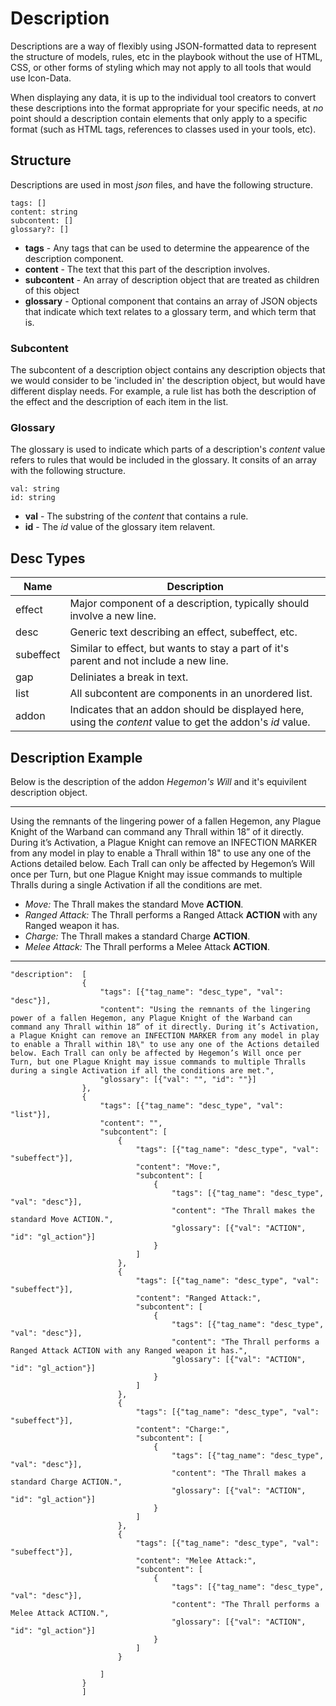 # Description

Descriptions are a way of flexibly using JSON-formatted data to represent the structure of models, rules, etc in the playbook without the use of HTML, CSS, or other forms of styling which may not apply to all tools that would use Icon-Data.

When displaying any data, it is up to the individual tool creators to convert these descriptions into the format appropriate for your specific needs, at *no* point should a description contain elements that only apply to a specific format (such as HTML tags, references to classes used in your tools, etc).

## Structure

Descriptions are used in most *json* files, and have the following structure.

```
tags: []
content: string
subcontent: []
glossary?: []
```

- **tags** - Any tags that can be used to determine the appearence of the description component.
- **content** - The text that this part of the description involves.
- **subcontent** - An array of description object that are treated as children of this object
- **glossary** - Optional component that contains an array of JSON objects that indicate which text relates to a glossary term, and which term that is.

### Subcontent

The subcontent of a description object contains any description objects that we would consider to be 'included in' the description object, but would have different display needs. For example, a rule list has both the description of the effect and the description of each item in the list.

### Glossary

The glossary is used to indicate which parts of a description's *content* value refers to rules that would be included in the glossary. It consits of an array with the following structure.

```
val: string
id: string
```
- **val** - The substring of the *content* that contains a rule.
- **id** - The *id* value of the glossary item relavent.

## Desc Types

| Name      | Description   |
| --------- | ----------------- |
| effect    | Major component of a description, typically should involve a new line. |
| desc      | Generic text describing an effect, subeffect, etc. |
| subeffect | Similar to effect, but wants to stay a part of it's parent and not include a new line. |
| gap       | Deliniates a break in text. |
| list      | All subcontent are components in an unordered list. |
| addon     | Indicates that an addon should be displayed here, using the *content* value to get the addon's *id* value. |

## Description Example

Below is the description of the addon *Hegemon's Will* and it's equivilent description object.

___

Using the remnants of the lingering power of a fallen Hegemon, any Plague Knight of the Warband can command any Thrall within 18” of it directly. During it’s Activation, a Plague Knight can remove an INFECTION MARKER from any model in play to enable a Thrall within 18" to use any one of the Actions detailed below. Each Trall can only be affected by Hegemon’s Will once per Turn, but one Plague Knight may issue commands to multiple Thralls during a single Activation if all the conditions are met.
<ul>
<li> <i>Move:</i> The Thrall makes the standard Move <b>ACTION</b>.</li>
<li> <i>Ranged Attack:</i> The Thrall performs a Ranged Attack <b>ACTION</b> with any Ranged weapon it has.</li>
<li> <i>Charge:</i> The Thrall makes a standard Charge <b>ACTION</b>.</li>
<li> <i>Melee Attack:</i> The Thrall performs a Melee Attack <b>ACTION</b>.</li>
</ul>


___



```
"description":  [
                {
                    "tags": [{"tag_name": "desc_type", "val": "desc"}],
                    "content": "Using the remnants of the lingering power of a fallen Hegemon, any Plague Knight of the Warband can command any Thrall within 18” of it directly. During it’s Activation, a Plague Knight can remove an INFECTION MARKER from any model in play to enable a Thrall within 18\" to use any one of the Actions detailed below. Each Trall can only be affected by Hegemon’s Will once per Turn, but one Plague Knight may issue commands to multiple Thralls during a single Activation if all the conditions are met.",
                    "glossary": [{"val": "", "id": ""}]
                },
                {
                    "tags": [{"tag_name": "desc_type", "val": "list"}],
                    "content": "",
                    "subcontent": [
                        {
                            "tags": [{"tag_name": "desc_type", "val": "subeffect"}],
                            "content": "Move:",
                            "subcontent": [
                                {
                                    "tags": [{"tag_name": "desc_type", "val": "desc"}],
                                    "content": "The Thrall makes the standard Move ACTION.",
                                    "glossary": [{"val": "ACTION", "id": "gl_action"}]
                                }
                            ]
                        },
                        {
                            "tags": [{"tag_name": "desc_type", "val": "subeffect"}],
                            "content": "Ranged Attack:",
                            "subcontent": [
                                {
                                    "tags": [{"tag_name": "desc_type", "val": "desc"}],
                                    "content": "The Thrall performs a Ranged Attack ACTION with any Ranged weapon it has.",
                                    "glossary": [{"val": "ACTION", "id": "gl_action"}]
                                }
                            ]
                        },
                        {
                            "tags": [{"tag_name": "desc_type", "val": "subeffect"}],
                            "content": "Charge:",
                            "subcontent": [
                                {
                                    "tags": [{"tag_name": "desc_type", "val": "desc"}],
                                    "content": "The Thrall makes a standard Charge ACTION.",
                                    "glossary": [{"val": "ACTION", "id": "gl_action"}]
                                }
                            ]
                        },
                        {
                            "tags": [{"tag_name": "desc_type", "val": "subeffect"}],
                            "content": "Melee Attack:",
                            "subcontent": [
                                {
                                    "tags": [{"tag_name": "desc_type", "val": "desc"}],
                                    "content": "The Thrall performs a Melee Attack ACTION.",
                                    "glossary": [{"val": "ACTION", "id": "gl_action"}]
                                }
                            ]
                        }

                    ]
                }
                ]
```